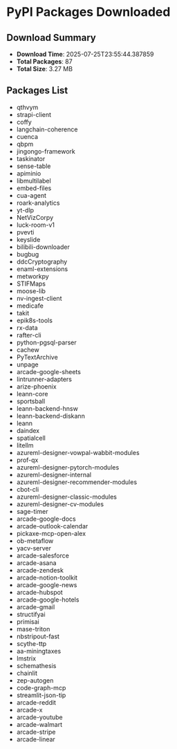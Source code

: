 # PyPI Packages Downloaded

## Download Summary
- **Download Time**: 2025-07-25T23:55:44.387859
- **Total Packages**: 87
- **Total Size**: 3.27 MB

## Packages List
- qthvym
- strapi-client
- coffy
- langchain-coherence
- cuenca
- qbpm
- jingongo-framework
- taskinator
- sense-table
- apiminio
- libmultilabel
- embed-files
- cua-agent
- roark-analytics
- yt-dlp
- NetVizCorpy
- luck-room-v1
- pvevti
- keyslide
- bilibili-downloader
- bugbug
- ddcCryptography
- enaml-extensions
- metworkpy
- STIFMaps
- moose-lib
- nv-ingest-client
- medicafe
- takit
- epik8s-tools
- rx-data
- rafter-cli
- python-pgsql-parser
- cachew
- PyTextArchive
- unpage
- arcade-google-sheets
- lintrunner-adapters
- arize-phoenix
- leann-core
- sportsball
- leann-backend-hnsw
- leann-backend-diskann
- leann
- daindex
- spatialcell
- litellm
- azureml-designer-vowpal-wabbit-modules
- prof-qx
- azureml-designer-pytorch-modules
- azureml-designer-internal
- azureml-designer-recommender-modules
- cbot-cli
- azureml-designer-classic-modules
- azureml-designer-cv-modules
- sage-timer
- arcade-google-docs
- arcade-outlook-calendar
- pickaxe-mcp-open-alex
- ob-metaflow
- yacv-server
- arcade-salesforce
- arcade-asana
- arcade-zendesk
- arcade-notion-toolkit
- arcade-google-news
- arcade-hubspot
- arcade-google-hotels
- arcade-gmail
- structifyai
- primisai
- mase-triton
- nbstripout-fast
- scythe-ttp
- aa-miningtaxes
- lmstrix
- schemathesis
- chainlit
- zep-autogen
- code-graph-mcp
- streamlit-json-tip
- arcade-reddit
- arcade-x
- arcade-youtube
- arcade-walmart
- arcade-stripe
- arcade-linear

